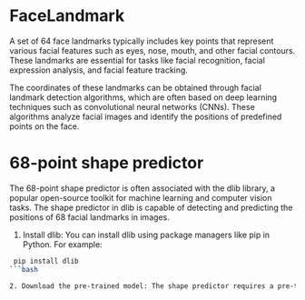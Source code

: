 # FaceLandmark

A set of 64 face landmarks typically includes key points that represent various facial features such as eyes, nose, mouth, and other facial contours. These landmarks are essential for tasks like facial recognition, facial expression analysis, and facial feature tracking.


The coordinates of these landmarks can be obtained through facial landmark detection algorithms, which are often based on deep learning techniques such as convolutional neural networks (CNNs). These algorithms analyze facial images and identify the positions of predefined points on the face.


# 68-point shape predictor
The 68-point shape predictor is often associated with the dlib library, a popular open-source toolkit for machine learning and computer vision tasks. The shape predictor in dlib is capable of detecting and predicting the positions of 68 facial landmarks in images.

1. Install dlib: You can install dlib using package managers like pip in Python. For example:
 ```bash
  pip install dlib
```bash

2. Download the pre-trained model: The shape predictor requires a pre-trained model file. You can download the model file from the dlib website. As of my last knowledge update in January 2022, you could find the file here:http://dlib.net/files/shape_predictor_68_face_landmarks.dat.bz2
  
